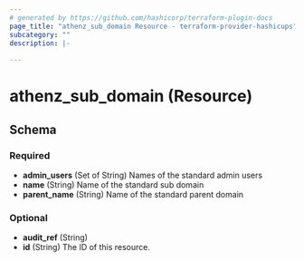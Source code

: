 ```yaml
---
# generated by https://github.com/hashicorp/terraform-plugin-docs
page_title: "athenz_sub_domain Resource - terraform-provider-hashicups"
subcategory: ""
description: |-
  
---
```


# athenz_sub_domain (Resource)





<!-- schema generated by tfplugindocs -->
## Schema

### Required

- **admin_users** (Set of String) Names of the standard admin users
- **name** (String) Name of the standard sub domain
- **parent_name** (String) Name of the standard parent domain

### Optional

- **audit_ref** (String)
- **id** (String) The ID of this resource.


